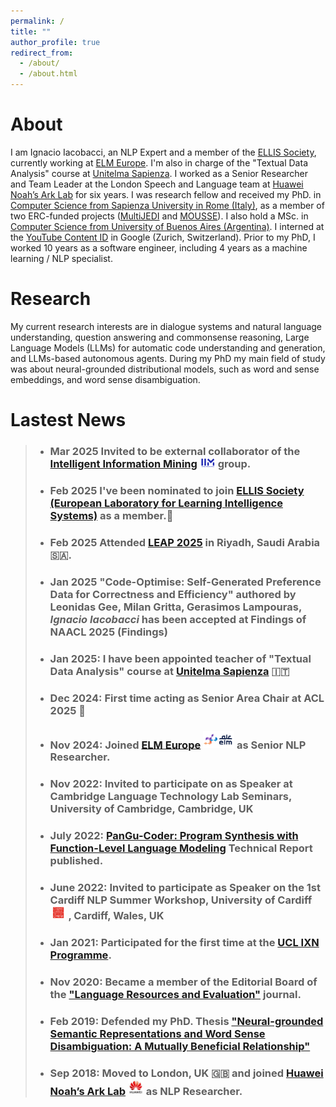 ```yaml
---
permalink: /
title: ""
author_profile: true
redirect_from: 
  - /about/
  - /about.html
---
```


About
======

I am Ignacio Iacobacci, an NLP Expert and a member of the [ELLIS Society](https://ellis.eu/), currently working at [ELM Europe](https://elmeurope.com/natural-language-processing/). 
I'm also in charge of the "Textual Data Analysis" course at [Unitelma Sapienza](https://www.unitelmasapienza.it/).
I worked as a Senior Researcher and Team Leader at the London Speech and Language team at [Huawei Noah’s Ark Lab](https://www.noahlab.com.hk/) for six years. 
I was research fellow and received my PhD. in [Computer Science from Sapienza University in Rome (Italy)](https://www.di.uniroma1.it/), as a member of two ERC-funded projects ([MultiJEDI](http://multijedi.org/) and [MOUSSE](http://mousse-project.org/)).  I also hold a MSc. in [Computer Science from University of Buenos Aires (Argentina)](https://www.dc.uba.ar/).
I interned at the [YouTube Content ID](https://support.google.com/youtube/answer/2797370?hl=en) in Google (Zurich, Switzerland).
Prior to my PhD, I worked 10 years as a software engineer, including 4 years as a machine learning / NLP specialist.

Research
======

My current research interests are in dialogue systems and natural language understanding, question answering and commonsense reasoning, Large Language Models (LLMs) for automatic code understanding and generation, and LLMs-based autonomous agents. During my PhD my main field of study was about neural-grounded distributional models, such as word and sense embeddings, and word sense disambiguation.

Lastest News
======
> - ### Mar 2025 Invited to be external collaborator of the [Intelligent Information Mining](https://iim.di.uniroma1.it/index.html) <img src="images/iim.png.png" alt="IIM Logo" width="25"> group.
> 
> - ### Feb 2025 I've been nominated to join [ELLIS Society (European Laboratory for Learning Intelligence Systems)](https://ellis.eu) as a member.🎉
>   
> - ### Feb 2025 Attended [LEAP 2025](https://onegiantleap.com/) in Riyadh, Saudi Arabia 🇸🇦.
>   
> - ### Jan 2025 "Code-Optimise: Self-Generated Preference Data for Correctness and Efficiency" authored by Leonidas Gee, Milan Gritta, Gerasimos Lampouras, *Ignacio Iacobacci* has been accepted at Findings of NAACL 2025 (Findings) 
>
> - ### Jan 2025: I have been appointed teacher of "Textual Data Analysis" course at [Unitelma Sapienza](https://www.unitelmasapienza.it/) 🇮🇹
> 
> - ### Dec 2024: First time acting as Senior Area Chair at ACL 2025 🎉
>
> - ### Nov 2024: Joined [ELM Europe](https://elmeurope.com/natural-language-processing/) <img src="images/elm.png" alt="ELM Logo" width="50"> as Senior NLP Researcher.
>
> - ### Nov 2022: Invited to participate on as Speaker at Cambridge Language Technology Lab Seminars, University of Cambridge, Cambridge, UK
>
> - ### July 2022: [PanGu-Coder: Program Synthesis with Function-Level Language Modeling](https://arxiv.org/abs/2207.11280) Technical Report published.
> 
> - ### June 2022: Invited to participate as Speaker on the 1st Cardiff NLP Summer Workshop, University of Cardiff  <img src="images/cardiff.png" alt="Cardiff Logo" width="25"> , Cardiff, Wales, UK
>  
> - ### Jan 2021: Participated for the first time at the [UCL IXN Programme](https://www.ucl.ac.uk/computer-science/collaborate/ucl-industry-exchange-network-ucl-ixn). 
>
> - ### Nov 2020: Became a member of the Editorial Board of the ["Language Resources and Evaluation"](https://link.springer.com/journal/10579) journal.
>
> - ### Feb 2019: Defended my PhD. Thesis ["Neural-grounded Semantic Representations and Word Sense Disambiguation: A Mutually Beneficial Relationship"](https://iris.uniroma1.it/handle/11573/1304526)
>
> - ### Sep 2018: Moved to London, UK 🇬🇧 and joined [Huawei Noah’s Ark Lab](https://www.noahlab.com.hk/) <img src="images/huawei.jpg" alt="Huawei Logo" width="25"> as NLP Researcher.
